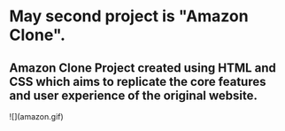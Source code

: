 <h1>May second project is "Amazon Clone".</h1>

<h2>Amazon Clone Project created using  HTML and CSS which aims to replicate the core features and user experience of the original website.</h2>
![](amazon.gif)